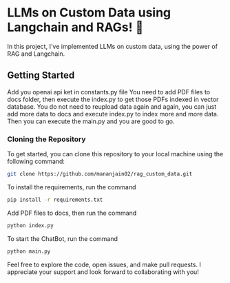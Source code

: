 # LLMs on Custom Data using Langchain and RAGs! 🤖

In this project, I've implemented LLMs on custom data, using the power of RAG and Langchain.

## Getting Started

Add you openai api ket in constants.py file
You need to add PDF files to docs folder, then execute the index.py to get those PDFs indexed in vector database.
You do not need to reupload data again and again, you can just add more data to docs and execute index.py to index more and more data.
Then you can execute the main.py and you are good to go.

### Cloning the Repository

To get started, you can clone this repository to your local machine using the following command:

```bash
git clone https://github.com/mananjain02/rag_custom_data.git
```

To install the requirements, run the command

```bash
pip install -r requirements.txt
```

Add PDF files to docs, then run the command

```bash
python index.py
```

To start the ChatBot, run the command
```bash
python main.py
```

Feel free to explore the code, open issues, and make pull requests. I appreciate your support and look forward to collaborating with you!
